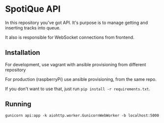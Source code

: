 # SpotiQue API

In this repository you've got API. It's purpose is to manage getting and inserting tracks into queue.

It also is responsible for WebSocket connections from frontend.

## Installation

For development, use vagrant with ansible provisioning from different repository

For production (raspberryPi) use ansible provisioning, from the same repo.

If you don't want to use that, just run `pip install -r requirements.txt`.

## Running

    gunicorn api:app -k aiohttp.worker.GunicornWebWorker -b localhost:5000
